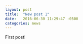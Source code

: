 ```yaml
---
layout: post
title:  "New post 1"
date:   2016-06-30 11:29:47 -0500
categories: news
---
```


First post!
